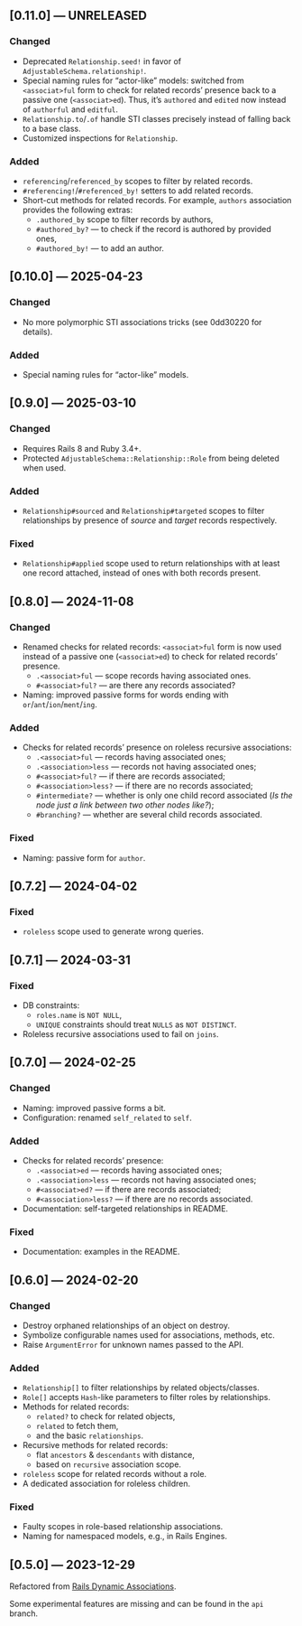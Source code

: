 ## [0.11.0] — UNRELEASED

### Changed

- Deprecated `Relationship.seed!` in favor of `AdjustableSchema.relationship!`.
- Special naming rules for “actor-like” models:
	switched from `<associat>ful` form to check for related records’ presence back to a passive one (`<associat>ed`).
	Thus, it’s `authored` and `edited` now instead of `authorful` and `editful`.
- `Relationship.to`/`.of` handle STI classes precisely instead of falling back to a base class.
- Customized inspections for `Relationship`.

### Added

- `referencing`/`referenced_by` scopes to filter by related records.
- `#referencing!`/`#referenced_by!` setters to add related records.
- Short-cut methods for related records.
	For example, `authors` association provides the following extras:
	- `.authored_by` scope to filter records by authors,
	- `#authored_by?` — to check if the record is authored by provided ones,
	- `#authored_by!` — to add an author.


## [0.10.0] — 2025-04-23

### Changed

- No more polymorphic STI associations tricks (see 0dd30220 for details).

### Added

- Special naming rules for “actor-like” models.


## [0.9.0] — 2025-03-10

### Changed

- Requires Rails 8 and Ruby 3.4+.
- Protected `AdjustableSchema::Relationship::Role` from being deleted when used.

### Added

- `Relationship#sourced` and `Relationship#targeted` scopes to filter relationships by presence of _source_ and _target_ records respectively.

### Fixed

- `Relationship#applied` scope used to return relationships with at least one record attached, instead of ones with both records present.


## [0.8.0] — 2024-11-08

### Changed

- Renamed checks for related records:
	`<associat>ful` form is now used instead of a passive one (`<associat>ed`) to check for related records’ presence.
	- `.<associat>ful` — scope records having associated ones.
	- `#<associat>ful?` — are there any records associated?
- Naming: improved passive forms for words ending with `or`/`ant`/`ion`/`ment`/`ing`.

### Added

- Checks for related records’ presence on roleless recursive associations:
	- `.<associat>ful` —
		records having associated ones;
	- `.<association>less` —
		records not having associated ones;
	- `#<associat>ful?` —
		if there are records associated;
	- `#<association>less?` —
		if there are no records associated;
	- `#intermediate?` —
		whether is only one child record associated (_Is the node just a link between two other nodes like?_);
	- `#branching?` —
		whether are several child records associated.

### Fixed

- Naming: passive form for `author`.


## [0.7.2] — 2024-04-02

### Fixed

- `roleless` scope used to generate wrong queries.


## [0.7.1] — 2024-03-31

### Fixed

- DB constraints:
	- `roles.name` is `NOT NULL`,
	- `UNIQUE` constraints should treat `NULLS` as `NOT DISTINCT`.
- Roleless recursive associations used to fail on `joins`.


## [0.7.0] — 2024-02-25

### Changed

- Naming: improved passive forms a bit.
- Configuration: renamed `self_related` to `self`.

### Added

- Checks for related records’ presence:
	- `.<associat>ed` —
		records having associated ones;
	- `.<association>less` —
		records not having associated ones;
	- `#<associat>ed?` —
		if there are records associated;
	- `#<association>less?` —
		if there are no records associated.
- Documentation: self-targeted relationships in README.

### Fixed

- Documentation: examples in the README.


## [0.6.0] — 2024-02-20

### Changed

- Destroy orphaned relationships of an object on destroy.
- Symbolize configurable names used for associations, methods, etc.
- Raise `ArgumentError` for unknown names passed to the API.

### Added

- `Relationship[]` to filter relationships by related objects/classes.
- `Role[]` accepts `Hash`-like parameters to filter roles by relationships.
- Methods for related records:
	- `related?` to check for related objects,
	- `related` to fetch them,
	- and the basic `relationships`.
- Recursive methods for related records:
	- flat `ancestors` & `descendants` with distance,
	- based on `recursive` association scope.
- `roleless` scope for related records without a role.
- A dedicated association for roleless children.

### Fixed

- Faulty scopes in role-based relationship associations.
- Naming for namespaced models, e.g., in Rails Engines.


## [0.5.0] — 2023-12-29

Refactored from [Rails Dynamic Associations](
	https://github.com/Alexander-Senko/rails_dynamic_associations
).

Some experimental features are missing and can be found in the `api` branch.
